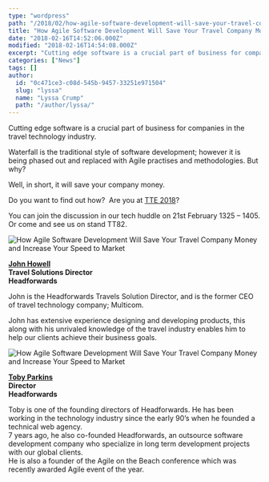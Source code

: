 ```yaml
---
type: "wordpress"
path: "/2018/02/how-agile-software-development-will-save-your-travel-company-money-and-increase-your-speed-to-market"
title: "How Agile Software Development Will Save Your Travel Company Money and Increase Your Speed to Market"
date: "2018-02-16T14:52:06.000Z"
modified: "2018-02-16T14:54:08.000Z"
excerpt: "Cutting edge software is a crucial part of business for companies in the travel technology industry. Waterfall is the traditional style of software development; however it is being phased out and replaced with Agile practises and methodologies. But why? Well, in short, it will save your company money. Do you want to find out how?  …"
categories: ["News"]
tags: []
author:
  id: "0c471ce3-c08d-545b-9457-33251e971504"
  slug: "lyssa"
  name: "Lyssa Crump"
  path: "/author/lyssa/"
---
```

Cutting edge software is a crucial part of business for companies in the travel technology industry.

Waterfall is the traditional style of software development; however it is being phased out and replaced with Agile practises and methodologies. But why?

Well, in short, it will save your company money.

Do you want to find out how?  Are you at [TTE 2018](http://www.traveltechnologyeurope.com/whats-on/2018)?

You can join the discussion in our tech huddle on 21st February 1325 – 1405.  
Or come and see us on stand TT82.

![How Agile Software Development Will Save Your Travel Company Money and Increase Your Speed to Market](https://www.headforwards.com/wp-content/uploads/2018/02/John-Howell-headshot-300x245.jpeg)

**[John Howell](https://www.linkedin.com/in/john-howell/)**  
**Travel Solutions Director**  
**Headforwards**

John is the Headforwards Travels Solution Director, and is the former CEO of travel technology company; Multicom.

John has extensive experience designing and developing products, this along with his unrivaled knowledge of the travel industry enables him to help our clients achieve their business goals.

![How Agile Software Development Will Save Your Travel Company Money and Increase Your Speed to Market](https://www.headforwards.com/wp-content/uploads/2018/02/Toby-Parkins-Headforwards-copy-300x200.jpg)

**[Toby Parkins](https://www.linkedin.com/in/tobyparkins/)**  
**Director**  
**Headforwards**

Toby is one of the founding directors of Headforwards. He has been working in the technology industry since the early 90’s when he founded a technical web agency.  
7 years ago, he also co-founded Headforwards, an outsource software development company who specialize in long term development projects with our global clients.  
He is also a founder of the Agile on the Beach conference which was recently awarded Agile event of the year.